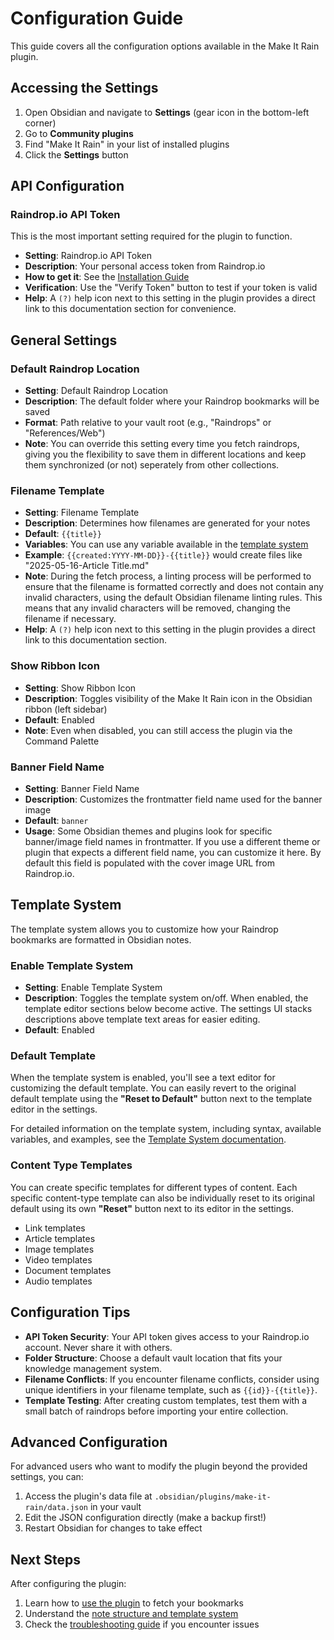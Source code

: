 # Configuration Guide

This guide covers all the configuration options available in the Make It Rain plugin.

## Accessing the Settings

1. Open Obsidian and navigate to **Settings** (gear icon in the bottom-left corner)
2. Go to **Community plugins**
3. Find "Make It Rain" in your list of installed plugins
4. Click the **Settings** button

<!-- TODO: Update screenshot of Settings page to reflect v1.7.1 UI (stacked inputs, help icons, reset buttons) -->

## API Configuration

### Raindrop.io API Token

This is the most important setting required for the plugin to function.

- **Setting**: Raindrop.io API Token
- **Description**: Your personal access token from Raindrop.io
- **How to get it**: See the [Installation Guide](installation.md#getting-a-raindropio-api-token)
- **Verification**: Use the "Verify Token" button to test if your token is valid
- **Help**: A `(?)` help icon next to this setting in the plugin provides a direct link to this documentation section for convenience.

## General Settings

### Default Raindrop Location

- **Setting**: Default Raindrop Location
- **Description**: The default folder where your Raindrop bookmarks will be saved
- **Format**: Path relative to your vault root (e.g., "Raindrops" or "References/Web")
- **Note**: You can override this setting every time you fetch raindrops, giving you the flexibility to save them in different locations and keep them synchronized (or not) seperately from other collections.

### Filename Template

- **Setting**: Filename Template
- **Description**: Determines how filenames are generated for your notes
- **Default**: `{{title}}`
- **Variables**: You can use any variable available in the [template system](template-system.md#available-variables)
- **Example**: `{{created:YYYY-MM-DD}}-{{title}}` would create files like "2025-05-16-Article Title.md"
- **Note**: During the fetch process, a linting process will be performed to ensure that the filename is formatted correctly and does not contain any invalid characters, using the default Obsidian filename linting rules. This means that any invalid characters will be removed, changing the filename if necessary.
- **Help**: A `(?)` help icon next to this setting in the plugin provides a direct link to this documentation section.

### Show Ribbon Icon

- **Setting**: Show Ribbon Icon
- **Description**: Toggles visibility of the Make It Rain icon in the Obsidian ribbon (left sidebar)
- **Default**: Enabled
- **Note**: Even when disabled, you can still access the plugin via the Command Palette

### Banner Field Name

- **Setting**: Banner Field Name
- **Description**: Customizes the frontmatter field name used for the banner image
- **Default**: `banner`
- **Usage**: Some Obsidian themes and plugins look for specific banner/image field names in frontmatter. If you use a different theme or plugin that expects a different field name, you can customize it here. By default this field is populated with the cover image URL from Raindrop.io.

## Template System

The template system allows you to customize how your Raindrop bookmarks are formatted in Obsidian notes.

### Enable Template System

- **Setting**: Enable Template System
- **Description**: Toggles the template system on/off. When enabled, the template editor sections below become active. The settings UI stacks descriptions above template text areas for easier editing.
- **Default**: Enabled

### Default Template

When the template system is enabled, you'll see a text editor for customizing the default template. You can easily revert to the original default template using the **"Reset to Default"** button next to the template editor in the settings.

For detailed information on the template system, including syntax, available variables, and examples, see the [Template System documentation](template-system.md).

### Content Type Templates

You can create specific templates for different types of content. Each specific content-type template can also be individually reset to its original default using its own **"Reset"** button next to its editor in the settings.

- Link templates
- Article templates
- Image templates
- Video templates
- Document templates
- Audio templates

## Configuration Tips

- **API Token Security**: Your API token gives access to your Raindrop.io account. Never share it with others.
- **Folder Structure**: Choose a default vault location that fits your knowledge management system.
- **Filename Conflicts**: If you encounter filename conflicts, consider using unique identifiers in your filename template, such as `{{id}}-{{title}}`.
- **Template Testing**: After creating custom templates, test them with a small batch of raindrops before importing your entire collection.

## Advanced Configuration

For advanced users who want to modify the plugin beyond the provided settings, you can:

1. Access the plugin's data file at `.obsidian/plugins/make-it-rain/data.json` in your vault
2. Edit the JSON configuration directly (make a backup first!)
3. Restart Obsidian for changes to take effect

## Next Steps

After configuring the plugin:

1. Learn how to [use the plugin](usage.md) to fetch your bookmarks
2. Understand the [note structure and template system](template-system.md)
3. Check the [troubleshooting guide](troubleshooting.md) if you encounter issues
